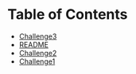 # Table of Contents

- [Challenge3](Challenge3.py)
- [README](README.md)
- [Challenge2](Challenge2.py)
- [Challenge1](Challenge1.py)
